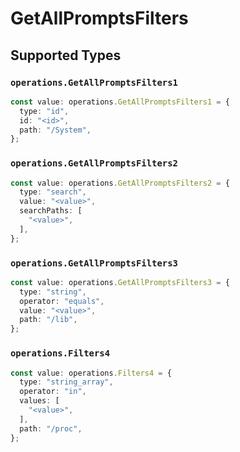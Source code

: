# GetAllPromptsFilters


## Supported Types

### `operations.GetAllPromptsFilters1`

```typescript
const value: operations.GetAllPromptsFilters1 = {
  type: "id",
  id: "<id>",
  path: "/System",
};
```

### `operations.GetAllPromptsFilters2`

```typescript
const value: operations.GetAllPromptsFilters2 = {
  type: "search",
  value: "<value>",
  searchPaths: [
    "<value>",
  ],
};
```

### `operations.GetAllPromptsFilters3`

```typescript
const value: operations.GetAllPromptsFilters3 = {
  type: "string",
  operator: "equals",
  value: "<value>",
  path: "/lib",
};
```

### `operations.Filters4`

```typescript
const value: operations.Filters4 = {
  type: "string_array",
  operator: "in",
  values: [
    "<value>",
  ],
  path: "/proc",
};
```

